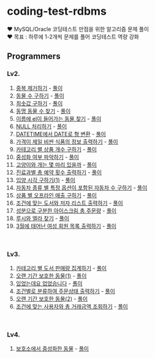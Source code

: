 # coding-test-rdbms
♥️ MySQL/Oracle 코딩테스트 만점을 위한 알고리즘 문제 풀이 <br/>
♥️ 목표 : 하루에 1-2개씩 문제를 풀어 코딩테스트 역량 강화

## Programmers
### Lv2.
1. [중복 제거하기](https://school.programmers.co.kr/learn/courses/30/lessons/59408) - [풀이](https://github.com/je-s0n/coding-test-rdbms/blob/main/programmers/Lv2/%EC%A4%91%EB%B3%B5%20%EC%A0%9C%EA%B1%B0%ED%95%98%EA%B8%B0.sql)
2. [동물 수 구하기](https://school.programmers.co.kr/learn/courses/30/lessons/59406) - [풀이](https://github.com/je-s0n/coding-test-rdbms/blob/main/programmers/Lv2/%EB%8F%99%EB%AC%BC%20%EC%88%98%20%EA%B5%AC%ED%95%98%EA%B8%B0.sql)
3. [최솟값 구하기](https://school.programmers.co.kr/learn/courses/30/lessons/59038) - [풀이](https://github.com/je-s0n/coding-test-rdbms/blob/main/programmers/Lv2/%EC%B5%9C%EC%86%9F%EA%B0%92%20%EA%B5%AC%ED%95%98%EA%B8%B0.sql)
4. [동명 동물 수 찾기](https://school.programmers.co.kr/learn/courses/30/lessons/59041) - [풀이](https://github.com/je-s0n/coding-test-rdbms/blob/main/programmers/Lv2/%EB%8F%99%EB%AA%85%20%EB%8F%99%EB%AC%BC%20%EC%88%98%20%EC%B0%BE%EA%B8%B0.sql)
5. [이름에 el이 들어가는 동물 찾기](https://school.programmers.co.kr/learn/courses/30/lessons/59047) - [풀이](https://github.com/je-s0n/coding-test-rdbms/blob/main/programmers/Lv2/%EC%9D%B4%EB%A6%84%EC%97%90%20el%EC%9D%B4%20%EB%93%A4%EC%96%B4%EA%B0%80%EB%8A%94%20%EB%8F%99%EB%AC%BC%20%EC%B0%BE%EA%B8%B0.sql)
6. [NULL 처리하기](https://school.programmers.co.kr/learn/courses/30/lessons/59410) - [풀이](https://github.com/je-s0n/coding-test-rdbms/blob/main/programmers/Lv2/NULL%20%EC%B2%98%EB%A6%AC%ED%95%98%EA%B8%B0.sql)
7. [DATETIME에서 DATE로 형 변환](https://school.programmers.co.kr/learn/courses/30/lessons/59414) - [풀이](https://github.com/je-s0n/coding-test-rdbms/blob/main/programmers/Lv2/DATETIME%EC%97%90%EC%84%9C%20DATE%EB%A1%9C%20%ED%98%95%20%EB%B3%80%ED%99%98.sql)
8. [가격이 제일 비싼 식품의 정보 출력하기](https://school.programmers.co.kr/learn/courses/30/lessons/131115) - [풀이](https://github.com/je-s0n/coding-test-rdbms/blob/main/programmers/Lv2/%EA%B0%80%EA%B2%A9%EC%9D%B4%20%EC%A0%9C%EC%9D%BC%20%EB%B9%84%EC%8B%BC%20%EC%8B%9D%ED%92%88%EC%9D%98%20%EC%A0%95%EB%B3%B4%20%EC%B6%9C%EB%A0%A5%ED%95%98%EA%B8%B0.sql)
9. [카테고리 별 상품 개수 구하기](https://school.programmers.co.kr/learn/courses/30/lessons/131529) - [풀이](https://github.com/je-s0n/coding-test-rdbms/blob/main/programmers/Lv2/%EC%B9%B4%ED%85%8C%EA%B3%A0%EB%A6%AC%20%EB%B3%84%20%EC%83%81%ED%92%88%20%EA%B0%9C%EC%88%98%20%EA%B5%AC%ED%95%98%EA%B8%B0.sql)
10. [중성화 여부 파악하기](https://school.programmers.co.kr/learn/courses/30/lessons/59409) - [풀이](https://github.com/je-s0n/coding-test-rdbms/blob/main/programmers/Lv2/%EC%A4%91%EC%84%B1%ED%99%94%20%EC%97%AC%EB%B6%80%20%ED%8C%8C%EC%95%85%ED%95%98%EA%B8%B0.sql)
11. [고양이와 개는 몇 마리 있을까](https://school.programmers.co.kr/learn/courses/30/lessons/59040) - [풀이](https://github.com/je-s0n/coding-test-rdbms/blob/main/programmers/Lv2/%EA%B3%A0%EC%96%91%EC%9D%B4%EC%99%80%20%EA%B0%9C%EB%8A%94%20%EB%AA%87%20%EB%A7%88%EB%A6%AC%20%EC%9E%88%EC%9D%84%EA%B9%8C.sql)
12. [진료과별 총 예약 횟수 출력하기](https://school.programmers.co.kr/learn/courses/30/lessons/132202) - [풀이](https://github.com/je-s0n/coding-test-rdbms/blob/main/programmers/Lv2/%EC%A7%84%EB%A3%8C%EA%B3%BC%EB%B3%84%20%EC%B4%9D%20%EC%98%88%EC%95%BD%20%ED%9A%9F%EC%88%98%20%EC%B6%9C%EB%A0%A5%ED%95%98%EA%B8%B0.sql)
13. [입양 시각 구하기(1)](https://school.programmers.co.kr/learn/courses/30/lessons/59412) - [풀이](https://github.com/je-s0n/coding-test-rdbms/blob/main/programmers/Lv2/%EC%9E%85%EC%96%91%20%EC%8B%9C%EA%B0%81%20%EA%B5%AC%ED%95%98%EA%B8%B0(1).sql)
14. [자동차 종류 별 특정 옵션이 포함된 자동차 수 구하기](https://school.programmers.co.kr/learn/courses/30/lessons/151137) - [풀이](https://github.com/je-s0n/coding-test-rdbms/blob/main/programmers/Lv2/%EC%9E%90%EB%8F%99%EC%B0%A8%20%EC%A2%85%EB%A5%98%20%EB%B3%84%20%ED%8A%B9%EC%A0%95%20%EC%98%B5%EC%85%98%EC%9D%B4%20%ED%8F%AC%ED%95%A8%EB%90%9C%20%EC%9E%90%EB%8F%99%EC%B0%A8%20%EC%88%98%20%EA%B5%AC%ED%95%98%EA%B8%B0.sql)
15. [상품 별 오프라인 매출 구하기](https://school.programmers.co.kr/learn/courses/30/lessons/131533) - [풀이](https://github.com/je-s0n/coding-test-rdbms/blob/main/programmers/Lv2/%EC%83%81%ED%92%88%20%EB%B3%84%20%EC%98%A4%ED%94%84%EB%9D%BC%EC%9D%B8%20%EB%A7%A4%EC%B6%9C%20%EA%B5%AC%ED%95%98%EA%B8%B0.sql)
16. [조건에 맞는 도서와 저자 리스트 출력하기](https://school.programmers.co.kr/learn/courses/30/lessons/144854) - [풀이](https://github.com/je-s0n/coding-test-rdbms/blob/main/programmers/Lv2/%EC%A1%B0%EA%B1%B4%EC%97%90%20%EB%A7%9E%EB%8A%94%20%EB%8F%84%EC%84%9C%EC%99%80%20%EC%A0%80%EC%9E%90%20%EB%A6%AC%EC%8A%A4%ED%8A%B8%20%EC%B6%9C%EB%A0%A5%ED%95%98%EA%B8%B0.sql)
17. [성분으로 구분한 아이스크림 총 주문량](https://school.programmers.co.kr/learn/courses/30/lessons/133026) - [풀이](https://github.com/je-s0n/coding-test-rdbms/blob/main/programmers/Lv2/%EC%84%B1%EB%B6%84%EC%9C%BC%EB%A1%9C%20%EA%B5%AC%EB%B6%84%ED%95%9C%20%EC%95%84%EC%9D%B4%EC%8A%A4%ED%81%AC%EB%A6%BC%20%EC%B4%9D%20%EC%A3%BC%EB%AC%B8%EB%9F%89.sql)
18. [루시와 엘라 찾기](https://school.programmers.co.kr/learn/courses/30/lessons/59046) - [풀이](https://github.com/je-s0n/coding-test-rdbms/blob/main/programmers/Lv2/%EB%A3%A8%EC%8B%9C%EC%99%80%20%EC%97%98%EB%9D%BC%20%EC%B0%BE%EA%B8%B0.sql)
19. [3월에 태어난 여성 회원 목록 출력하기](https://school.programmers.co.kr/learn/courses/30/lessons/131120) - [풀이](https://github.com/je-s0n/coding-test-rdbms/blob/main/programmers/Lv2/3%EC%9B%94%EC%97%90%20%ED%83%9C%EC%96%B4%EB%82%9C%20%EC%97%AC%EC%84%B1%20%ED%9A%8C%EC%9B%90%20%EB%AA%A9%EB%A1%9D%20%EC%B6%9C%EB%A0%A5%ED%95%98%EA%B8%B0.sql)

<br/>

### Lv3.
1. [카테고리 별 도서 판매량 집계하기](https://school.programmers.co.kr/learn/courses/30/lessons/144855) - [풀이](https://github.com/je-s0n/coding-test-rdbms/blob/main/programmers/Lv3/%EC%B9%B4%ED%85%8C%EA%B3%A0%EB%A6%AC%20%EB%B3%84%20%EB%8F%84%EC%84%9C%20%ED%8C%90%EB%A7%A4%EB%9F%89%20%EC%A7%91%EA%B3%84%ED%95%98%EA%B8%B0.sql)
2. [오랜 기간 보호한 동물(1)](https://school.programmers.co.kr/learn/courses/30/lessons/59044) - [풀이](https://github.com/je-s0n/coding-test-rdbms/blob/main/programmers/Lv3/%EC%98%A4%EB%9E%9C%20%EA%B8%B0%EA%B0%84%20%EB%B3%B4%ED%98%B8%ED%95%9C%20%EB%8F%99%EB%AC%BC(1).sql)
3. [있었는데요 없었습니다](https://school.programmers.co.kr/learn/courses/30/lessons/59043) - [풀이](https://github.com/je-s0n/coding-test-rdbms/blob/main/programmers/Lv3/%EC%9E%88%EC%97%88%EB%8A%94%EB%8D%B0%EC%9A%94%20%EC%97%86%EC%97%88%EC%8A%B5%EB%8B%88%EB%8B%A4.sql)
4. [조건별로 분류하여 주문상태 출력하기]() - [풀이](https://github.com/je-s0n/coding-test-rdbms/blob/main/programmers/Lv3/%EC%A1%B0%EA%B1%B4%EB%B3%84%EB%A1%9C%20%EB%B6%84%EB%A5%98%ED%95%98%EC%97%AC%20%EC%A3%BC%EB%AC%B8%EC%83%81%ED%83%9C%20%EC%B6%9C%EB%A0%A5%ED%95%98%EA%B8%B0.sql)
5. [오랜 기간 보호한 동물(2)](https://school.programmers.co.kr/learn/courses/30/lessons/59411) - [풀이](https://github.com/je-s0n/coding-test-rdbms/blob/main/programmers/Lv3/%EC%98%A4%EB%9E%9C%20%EA%B8%B0%EA%B0%84%20%EB%B3%B4%ED%98%B8%ED%95%9C%20%EB%8F%99%EB%AC%BC(2).sql)
6. [조건에 맞는 사용자와 총 거래금액 조회하기](https://school.programmers.co.kr/learn/courses/30/lessons/164668) - [풀이](https://github.com/je-s0n/coding-test-rdbms/blob/main/programmers/Lv3/%EC%A1%B0%EA%B1%B4%EC%97%90%20%EB%A7%9E%EB%8A%94%20%EC%82%AC%EC%9A%A9%EC%9E%90%EC%99%80%20%EC%B4%9D%20%EA%B1%B0%EB%9E%98%EA%B8%88%EC%95%A1%20%EC%A1%B0%ED%9A%8C%ED%95%98%EA%B8%B0.sql)

<br/>

### Lv4.
1. [보호소에서 중성화한 동물](https://school.programmers.co.kr/learn/courses/30/lessons/59045) - [풀이](https://github.com/je-s0n/coding-test-rdbms/blob/main/programmers/Lv4/%EB%B3%B4%ED%98%B8%EC%86%8C%EC%97%90%EC%84%9C%20%EC%A4%91%EC%84%B1%ED%99%94%ED%95%9C%20%EB%8F%99%EB%AC%BC.sql)
